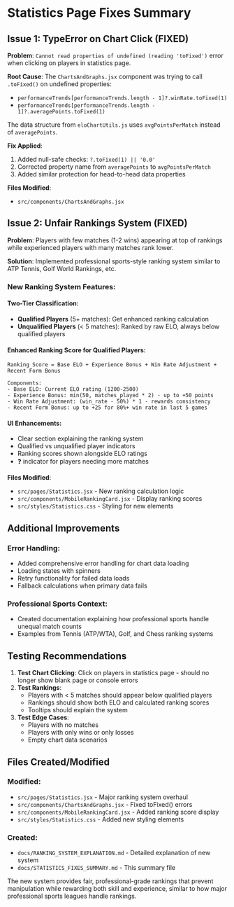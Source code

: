 # Statistics Page Fixes Summary

## Issue 1: TypeError on Chart Click (FIXED)

**Problem**: `Cannot read properties of undefined (reading 'toFixed')` error when clicking on players in statistics page.

**Root Cause**: The `ChartsAndGraphs.jsx` component was trying to call `.toFixed()` on undefined properties:
- `performanceTrends[performanceTrends.length - 1]?.winRate.toFixed(1)` 
- `performanceTrends[performanceTrends.length - 1]?.averagePoints.toFixed(1)`

The data structure from `eloChartUtils.js` uses `avgPointsPerMatch` instead of `averagePoints`.

**Fix Applied**:
1. Added null-safe checks: `?.toFixed(1) || '0.0'`
2. Corrected property name from `averagePoints` to `avgPointsPerMatch`
3. Added similar protection for head-to-head data properties

**Files Modified**:
- `src/components/ChartsAndGraphs.jsx`

## Issue 2: Unfair Rankings System (FIXED)

**Problem**: Players with few matches (1-2 wins) appearing at top of rankings while experienced players with many matches rank lower.

**Solution**: Implemented professional sports-style ranking system similar to ATP Tennis, Golf World Rankings, etc.

### New Ranking System Features:

#### Two-Tier Classification:
- **Qualified Players** (5+ matches): Get enhanced ranking calculation
- **Unqualified Players** (< 5 matches): Ranked by raw ELO, always below qualified players

#### Enhanced Ranking Score for Qualified Players:
```
Ranking Score = Base ELO + Experience Bonus + Win Rate Adjustment + Recent Form Bonus

Components:
- Base ELO: Current ELO rating (1200-2500)
- Experience Bonus: min(50, matches_played * 2) - up to +50 points
- Win Rate Adjustment: (win_rate - 50%) * 1 - rewards consistency  
- Recent Form Bonus: up to +25 for 80%+ win rate in last 5 games
```

#### UI Enhancements:
- Clear section explaining the ranking system
- Qualified vs unqualified player indicators
- Ranking scores shown alongside ELO ratings
- ❓ indicator for players needing more matches

**Files Modified**:
- `src/pages/Statistics.jsx` - New ranking calculation logic
- `src/components/MobileRankingCard.jsx` - Display ranking scores
- `src/styles/Statistics.css` - Styling for new elements

## Additional Improvements

### Error Handling:
- Added comprehensive error handling for chart data loading
- Loading states with spinners
- Retry functionality for failed data loads
- Fallback calculations when primary data fails

### Professional Sports Context:
- Created documentation explaining how professional sports handle unequal match counts
- Examples from Tennis (ATP/WTA), Golf, and Chess ranking systems

## Testing Recommendations

1. **Test Chart Clicking**: Click on players in statistics page - should no longer show blank page or console errors
2. **Test Rankings**: 
   - Players with < 5 matches should appear below qualified players
   - Rankings should show both ELO and calculated ranking scores
   - Tooltips should explain the system
3. **Test Edge Cases**:
   - Players with no matches
   - Players with only wins or only losses
   - Empty chart data scenarios

## Files Created/Modified

### Modified:
- `src/pages/Statistics.jsx` - Major ranking system overhaul
- `src/components/ChartsAndGraphs.jsx` - Fixed toFixed() errors
- `src/components/MobileRankingCard.jsx` - Added ranking score display
- `src/styles/Statistics.css` - Added new styling elements

### Created:
- `docs/RANKING_SYSTEM_EXPLANATION.md` - Detailed explanation of new system
- `docs/STATISTICS_FIXES_SUMMARY.md` - This summary file

The new system provides fair, professional-grade rankings that prevent manipulation while rewarding both skill and experience, similar to how major professional sports leagues handle rankings.